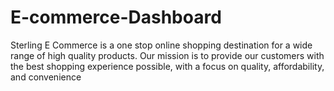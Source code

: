 # E-commerce-Dashboard
Sterling E Commerce is a one stop online shopping destination for a wide range of high quality products. Our mission is to provide our customers with the best shopping experience possible, with a focus on quality, affordability, and convenience
